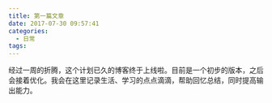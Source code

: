 ```yaml
---
title: 第一篇文章
date: 2017-07-30 09:57:41
categories:
  - 日常
tags:
---
```


经过一周的折腾，这个计划已久的博客终于上线啦。目前是一个初步的版本，之后会接着优化。我会在这里记录生活、学习的点点滴滴，帮助回忆总结，同时提高输出能力。
